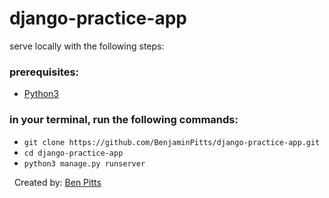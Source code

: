 # django-practice-app
serve locally with the following steps:
### prerequisites: 
- [Python3](https://www.python.org/downloads/)
### in your terminal, run the following commands:
- `git clone https://github.com/BenjaminPitts/django-practice-app.git`
- `cd django-practice-app` 
- `python3 manage.py runserver`

&nbsp;
Created by: [Ben Pitts](https://benjaminjackpitts.dev/)
